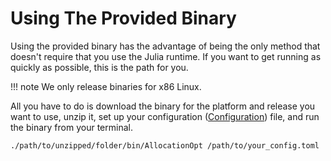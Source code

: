 # Using The Provided Binary

Using the provided binary has the advantage of being the only method that doesn't require that you use the Julia runtime.
If you want to get running as quickly as possible, this is the path for you.

!!! note
    We only release binaries for x86 Linux.

All you have to do is download the binary for the platform and release you want to use, unzip it, set up your configuration ([Configuration](@ref)) file, and run the binary from your terminal.

``` sh
./path/to/unzipped/folder/bin/AllocationOpt /path/to/your_config.toml
```
